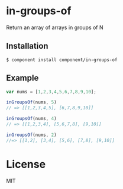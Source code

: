 
# in-groups-of

  Return an array of arrays in groups of N

## Installation

```
$ component install component/in-groups-of
```

## Example

```js
var nums = [1,2,3,4,5,6,7,8,9,10];

inGroupsOf(nums, 5)
// => [[1,2,3,4,5], [6,7,8,9,10]]

inGroupsOf(nums, 4)
// => [[1,2,3,4], [5,6,7,8], [9,10]]

inGroupsOf(nums, 2)
//=> [[1,2], [3,4], [5,6], [7,8], [9,10]]
```

# License

  MIT
